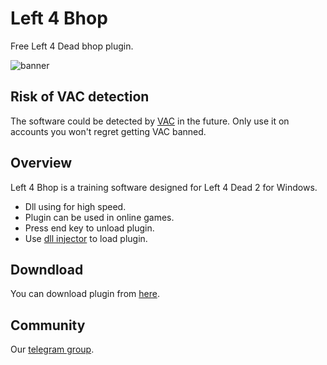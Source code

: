 # Left 4 Bhop

Free Left 4 Dead bhop plugin.

![banner](https://steamcdn-a.akamaihd.net/steam/apps/550/capsule_616x353.jpg?t=1601578341)

## Risk of VAC detection

The software could be detected by [VAC](https://en.wikipedia.org/wiki/Valve_Anti-Cheat) in the future. Only use it on accounts you won't regret getting VAC banned.

## Overview

Left 4 Bhop is a training software designed for Left 4 Dead 2 for Windows.

* Dll using for high speed.
* Plugin can be used in online games.
* Press end key to unload plugin.
* Use [dll injector](https://processhacker.sourceforge.io/downloads.php) to load plugin.
## Downdload

You can download plugin from [here](https://github.com/VladislavAlpatov/l4bhop/releases/).

## Community

Our [telegram group](https://t.me/LittleSoftwareStudio).
